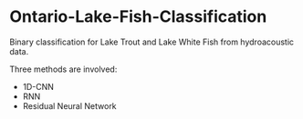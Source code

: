 # Ontario-Lake-Fish-Classification

Binary classification for Lake Trout and Lake White Fish from hydroacoustic data.

Three methods are involved:
* 1D-CNN
* RNN
* Residual Neural Network
